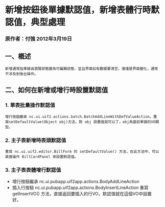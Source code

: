 # 新增按鈕後單據默認值，新增表體行時默認值，典型處理
### 原作者：付強 2012年3月19日

## 一、槪述
    新增通常指單據由瀏覽狀態變為可編輯狀態，並且界面如有數據要清空，僅僅是界面變化，通常不涉及到後台操作。

## 二、如何在新增或增行時設置默認值
### 1. 單表批量操作默認值
    增行按鈕繼承 nc.ui.uif2.actions.batch.BatchAddLineWithDefValueAction，重寫setDefaultValue(Object obj)方法，對 obj 設置值就可以了，obj為當前單據的VO類型。
### 2. 主子表新增時表頭默認值
    重寫 nc.ui.uif2.editor.BillForm 的 setDefaultValue() 方法，在此方法中，可以直接操作 BillCardPanel 來設置默認值。
### 3. 主子表表體增行默認值
* 增行按鈕繼承 nc.ui.pubapp.uif2app.actions.BodyAddLineAction
* 插入行按鈕 nc.ui.pubapp.uif2app.actions.BodyInsertLineAction 重寫
getInsertVO() 方法，直接返回要插入的行VO，默認值就在這個VO中設置好。
